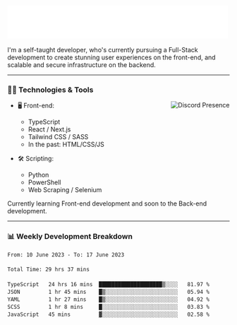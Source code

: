 <img src="assets/wave.svg" alt=":wave:" />

I'm a self-taught developer, who's currently pursuing a Full-Stack development to create stunning user experiences on the front-end, and scalable and secure infrastructure on the backend.

---

### 🧑‍💻 Technologies & Tools

<a href="https://discord.com/users/414304208649453568" target="_blank" rel="nofollow">
   <img src="https://lanyard-profile-readme.vercel.app/api/414304208649453568?idleMessage=Probably%20doing%20something%20else..." alt="Discord Presence" align="right">
</a>

- 🖥️ Front-end:

  - TypeScript
  - React / Next.js
  - Tailwind CSS / SASS
  - In the past: HTML/CSS/JS

- 🛠 Scripting:

  - Python
  - PowerShell
  - Web Scraping / Selenium

Currently learning Front-end development and soon to the Back-end development.

---

### 📊 Weekly Development Breakdown

<!-- ![ccrsxx's GitHub Stats](https://github-readme-stats.vercel.app/api?username=ccrsxx&count_private=true&theme=tokyonight) -->
<!-- ![ccrsxx's Top Langs](https://github-readme-stats.vercel.app/api/top-langs/?username=ccrsxx&hide=lua,java,html&theme=tokyonight) -->

<!--START_SECTION:waka-->

```txt
From: 10 June 2023 - To: 17 June 2023

Total Time: 29 hrs 37 mins

TypeScript   24 hrs 16 mins  ████████████████████▒░░░░   81.97 %
JSON         1 hr 45 mins    █▒░░░░░░░░░░░░░░░░░░░░░░░   05.94 %
YAML         1 hr 27 mins    █▒░░░░░░░░░░░░░░░░░░░░░░░   04.92 %
SCSS         1 hr 8 mins     █░░░░░░░░░░░░░░░░░░░░░░░░   03.83 %
JavaScript   45 mins         ▓░░░░░░░░░░░░░░░░░░░░░░░░   02.58 %
```

<!--END_SECTION:waka-->
